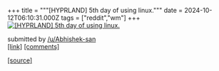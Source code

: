 +++
title = """[HYPRLAND] 5th day of using linux."""
date = 2024-10-12T06:10:31.000Z
tags = ["reddit","wm"]
+++
[![[HYPRLAND] 5th day of using linux.](https://b.thumbs.redditmedia.com/_GZs-e42w3HFtKqKXiEewxLc-pMW8w-hDDA1vEBZDmc.jpg "[HYPRLAND] 5th day of using linux.")](https://www.reddit.com/r/unixporn/comments/1g1tvde/hyprland_5th_day_of_using_linux/)

submitted by [/u/Abhishek-san](https://www.reddit.com/user/Abhishek-san)  
[\[link\]](https://www.reddit.com/gallery/1g1tvde) [\[comments\]](https://www.reddit.com/r/unixporn/comments/1g1tvde/hyprland_5th_day_of_using_linux/)

[[source]](https://www.reddit.com/r/unixporn/comments/1g1tvde/hyprland_5th_day_of_using_linux/)

